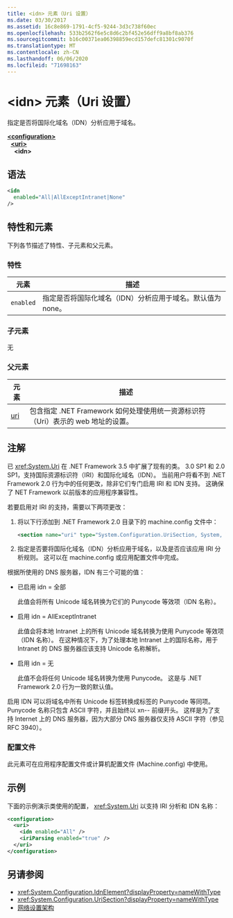 ```yaml
---
title: <idn> 元素（Uri 设置）
ms.date: 03/30/2017
ms.assetid: 16c8e869-1791-4cf5-9244-3d3c738f60ec
ms.openlocfilehash: 533b2562f6e5c8d6c2bf452e56dff9a8bf8ab376
ms.sourcegitcommit: b16c00371ea06398859ecd157defc81301c9070f
ms.translationtype: MT
ms.contentlocale: zh-CN
ms.lasthandoff: 06/06/2020
ms.locfileid: "71698163"
---
```

# <a name="idn-element-uri-settings"></a>\<idn> 元素（Uri 设置）

指定是否将国际化域名（IDN）分析应用于域名。
  
[**\<configuration>**](../configuration-element.md)  
&nbsp;&nbsp;[**\<uri>**](uri-element-uri-settings.md)  
&nbsp;&nbsp;&nbsp;&nbsp;**\<idn>**  
  
## <a name="syntax"></a>语法  
  
```xml
<idn
  enabled="All|AllExceptIntranet|None"
/>  
```  
  
## <a name="attributes-and-elements"></a>特性和元素  
 下列各节描述了特性、子元素和父元素。  
  
### <a name="attributes"></a>特性  

|**元素**|**描述**|  
|-----------------|---------------------|  
|`enabled`|指定是否将国际化域名（IDN）分析应用于域名。默认值为 none。|  

### <a name="child-elements"></a>子元素

无
  
### <a name="parent-elements"></a>父元素

|**元素**|**描述**|  
|-----------------|---------------------|  
|[uri](uri-element-uri-settings.md)|包含指定 .NET Framework 如何处理使用统一资源标识符（Uri）表示的 web 地址的设置。|  

## <a name="remarks"></a>注解

已 <xref:System.Uri> 在 .NET Framework 3.5 中扩展了现有的类。 3.0 SP1 和 2.0 SP1，支持国际资源标识符（IRI）和国际化域名（IDN）。 当前用户将看不到 .NET Framework 2.0 行为中的任何更改，除非它们专门启用 IRI 和 IDN 支持。 这确保了 NET Framework 以前版本的应用程序兼容性。

若要启用对 IRI 的支持，需要以下两项更改：

1. 将以下行添加到 .NET Framework 2.0 目录下的 machine.config 文件中：
  
    ```xml  
    <section name="uri" type="System.Configuration.UriSection, System, Version=2.0.0.0, Culture=neutral, PublicKeyToken=b77a5c561934e089" />  
    ```  
  
2. 指定是否要将国际化域名（IDN）分析应用于域名，以及是否应该应用 IRI 分析规则。 这可以在 machine.config 或应用配置文件中完成。

 根据所使用的 DNS 服务器，IDN 有三个可能的值：

- 已启用 idn = 全部  

     此值会将所有 Unicode 域名转换为它们的 Punycode 等效项（IDN 名称）。

- 启用 idn = AllExceptIntranet

     此值会将本地 Intranet 上的所有 Unicode 域名转换为使用 Punycode 等效项（IDN 名称）。 在这种情况下，为了处理本地 Intranet 上的国际名称，用于 Intranet 的 DNS 服务器应该支持 Unicode 名称解析。

- 启用 idn = 无

     此值不会将任何 Unicode 域名转换为使用 Punycode。 这是与 .NET Framework 2.0 行为一致的默认值。

 启用 IDN 可以将域名中所有 Unicode 标签转换成标签的 Punycode 等同项。 Punycode 名称只包含 ASCII 字符，并且始终以 xn-- 前缀开头。 这样是为了支持 Internet 上的 DNS 服务器，因为大部分 DNS 服务器仅支持 ASCII 字符（参见 RFC 3940）。

### <a name="configuration-files"></a>配置文件

此元素可在应用程序配置文件或计算机配置文件 (Machine.config) 中使用。

## <a name="example"></a>示例

下面的示例演示类使用的配置， <xref:System.Uri> 以支持 IRI 分析和 IDN 名称：

```xml
<configuration>
  <uri>
    <idn enabled="All" />
    <iriParsing enabled="true" />
  </uri>
</configuration>
```

## <a name="see-also"></a>另请参阅

- <xref:System.Configuration.IdnElement?displayProperty=nameWithType>
- <xref:System.Configuration.UriSection?displayProperty=nameWithType>
- [网络设置架构](index.md)
